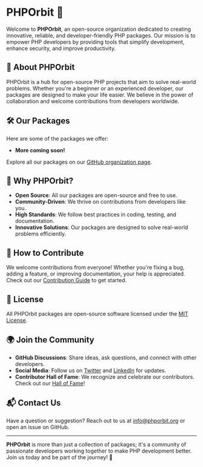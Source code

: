 # PHPOrbit 🚀

Welcome to **PHPOrbit**, an open-source organization dedicated to creating innovative, reliable, and developer-friendly PHP packages. Our mission is to empower PHP developers by providing tools that simplify development, enhance security, and improve productivity.

## 🌟 About PHPOrbit

PHPOrbit is a hub for open-source PHP projects that aim to solve real-world problems. Whether you're a beginner or an experienced developer, our packages are designed to make your life easier. We believe in the power of collaboration and welcome contributions from developers worldwide.

## 🛠️ Our Packages

Here are some of the packages we offer:

- **More coming soon!**

Explore all our packages on our [GitHub organization page](https://github.com/PHPOrbit).

## 🚀 Why PHPOrbit?

- **Open Source**: All our packages are open-source and free to use.
- **Community-Driven**: We thrive on contributions from developers like you.
- **High Standards**: We follow best practices in coding, testing, and documentation.
- **Innovative Solutions**: Our packages are designed to solve real-world problems efficiently.

## 🤝 How to Contribute

We welcome contributions from everyone! Whether you're fixing a bug, adding a feature, or improving documentation, your help is appreciated. Check out our [Contribution Guide](CONTRIBUTING.md) to get started.

## 📜 License

All PHPOrbit packages are open-source software licensed under the [MIT License](LICENSE).

## 🌍 Join the Community

- **GitHub Discussions**: Share ideas, ask questions, and connect with other developers.
- **Social Media**: Follow us on [Twitter](#) and [LinkedIn](#) for updates.
- **Contributor Hall of Fame**: We recognize and celebrate our contributors. Check out our [Hall of Fame](HALL_OF_FAME.md)!

## 📬 Contact Us

Have a question or suggestion? Reach out to us at [info@phporbit.org](#) or open an issue on GitHub.

---

**PHPOrbit** is more than just a collection of packages; it's a community of passionate developers working together to make PHP development better. Join us today and be part of the journey! 🚀
